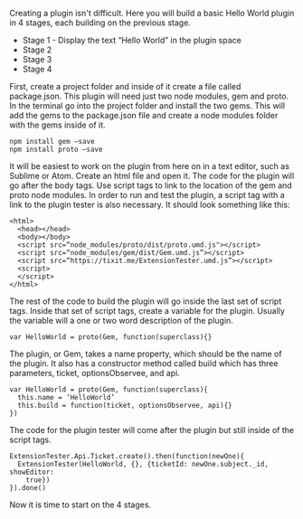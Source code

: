 Creating a plugin isn't difficult. Here you will build a basic Hello World plugin in 4 stages, each building on the previous stage.

* Stage 1 - Display the text “Hello World” in the plugin space
* Stage 2
* Stage 3
* Stage 4

First, create a project folder and inside of it create a file called package.json. This plugin will need just two node modules, gem and proto. In the terminal go into the project folder and install the two gems. This will add the gems to the package.json file and create a node modules folder with the gems inside of it.

	npm install gem —save
	npm install proto —save

It will be easiest to work on the plugin from here on in a text editor, such as Sublime or Atom. Create an html file and open it. The code for the plugin will go after the body tags. Use script tags to link to the location of the gem and proto node modules. In order to run and test the plugin, a script tag with a link to the plugin tester is also necessary. It should look something like this:

	<html>
	  <head></head>
	  <body></body>
	  <script src=“node_modules/proto/dist/proto.umd.js"></script>
	  <script src=“node_modules/gem/dist/Gem.umd.js”></script>
	  <script src=“https://tixit.me/ExtensionTester.umd.js”></script>
	  <script>
	  </script>
	</html>

The rest of the code to build the plugin will go inside the last set of script tags. Inside that set of script tags, create a variable for the plugin. Usually the variable will a one or two word description of the plugin.

	var HelloWorld = proto(Gem, function(superclass){}

The plugin, or Gem, takes a name property, which should be the name of the plugin. It also has a constructor method called build which has three parameters, ticket, optionsObservee, and api.

	var HelloWorld = proto(Gem, function(superclass){
	  this.name = ‘HelloWorld’
	  this.build = function(ticket, optionsObservee, api){}
	})

The code for the plugin tester will come after the plugin but still inside of the script tags.

	ExtensionTester.Api.Ticket.create().then(function(newOne){
	  ExtensionTester(HelloWorld, {}, {ticketId: newOne.subject._id, showEditor:
	    true})
	}).done()

Now it is time to start on the 4 stages.
